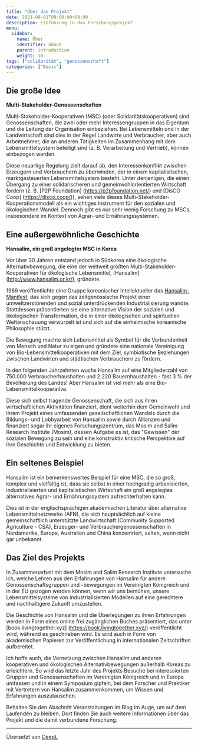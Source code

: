 ```yaml
---
title: "Über das Projekt"
date: 2021-09-01T09:00:00+09:00
description: Einführung in das Forschungsprojekt
menu:
  sidebar:
    name: Über
    identifier: about
    parent: introduction
    weight: 10
tags: ["solidarität", "genossenschaft"]
categories: ["Basic"]
---
```


## Die große Idee

**Multi-Stakeholder-Genossenschaften**

Multi-Stakeholder-Kooperativen (MSC) (oder Solidaritätskooperativen) sind Genossenschaften, die zwei oder mehr Interessengruppen in das Eigentum und die Leitung der Organisation einbeziehen. Bei Lebensmitteln und in der Landwirtschaft sind dies in der Regel Landwirte und Verbraucher, aber auch Arbeitnehmer, die an anderen Tätigkeiten im Zusammenhang mit dem Lebensmittelsystem beteiligt sind (z. B. Verarbeitung und Vertrieb), können einbezogen werden.

Diese neuartige Regelung zielt darauf ab, den Interessenkonflikt zwischen Erzeugern und Verbrauchern zu überwinden, der in einem kapitalistischen, marktgesteuerten Lebensmittelsystem besteht. Unter denjenigen, die einen Übergang zu einer solidarischeren und gemeinwohlorientierten Wirtschaft fordern (z. B. [P2P Foundation] (https://p2pfoundation.net/) und [DisCO Coop] (https://disco.coop/)), sehen viele dieses Multi-Stakeholder-Kooperationsmodell als ein wichtiges Instrument für den sozialen und ökologischen Wandel.  Dennoch gibt es nur sehr wenig Forschung zu MSCs, insbesondere im Kontext von Agrar- und Ernährungssystemen.

## Eine außergewöhnliche Geschichte

**Hansalim, ein groß angelegter MSC in Korea**

Vor über 30 Jahren entstand jedoch in Südkorea eine ökologische Alternativbewegung, die eine der weltweit größten Multi-Stakeholder-Kooperativen für ökologische Lebensmittel, [Hansalim] (http://www.hansalim.or.kr/), gründete.

1989 veröffentlichte eine Gruppe koreanischer Intellektueller das [Hansalim-Manifest](http://www.mosim.or.kr/arc_list/3946), das sich gegen das zeitgenössische Projekt einer umweltzerstörenden und sozial unterdrückenden Industrialisierung wandte. Stattdessen präsentierten sie eine alternative Vision der sozialen und ökologischen Transformation, die in einer ökologischen und spirituellen Weltanschauung verwurzelt ist und sich auf die einheimische koreanische Philosophie stützt.

Die Bewegung machte sich Lebensmittel als Symbol für die Verbundenheit von Mensch und Natur zu eigen und gründete eine nationale Vereinigung von Bio-Lebensmittelkooperativen mit dem Ziel, symbiotische Beziehungen zwischen Landwirten und städtischen Verbrauchern zu fördern.

In den folgenden Jahrzehnten wuchs Hansalim auf eine Mitgliederzahl von 750.000 Verbraucherhaushalten und 2.220 Bauernhaushalten - fast 3 % der Bevölkerung des Landes! Aber Hansalim ist viel mehr als eine Bio-Lebensmittelkooperative.

Diese sich selbst tragende Genossenschaft, die sich aus ihren wirtschaftlichen Aktivitäten finanziert, dient weiterhin dem Gemeinwohl und ihrem Projekt eines umfassenden gesellschaftlichen Wandels durch die Bildungs- und Lobbyarbeit von Hansalim sowie durch Allianzen und finanziert sogar ihr eigenes Forschungszentrum, das Mosim and Salim Research Institute (Mosim), dessen Aufgabe es ist, das "Gewissen" der sozialen Bewegung zu sein und eine konstruktiv kritische Perspektive auf ihre Geschichte und Entwicklung zu bieten.

## Ein seltenes Beispiel

Hansalim ist ein bemerkenswertes Beispiel für eine MSC, die so groß, komplex und vielfältig ist, dass sie selbst in einer hochgradig urbanisierten, industrialisierten und kapitalistischen Wirtschaft ein groß angelegtes alternatives Agrar- und Ernährungssystem aufrechterhalten kann.

Dies ist in der englischsprachigen akademischen Literatur über alternative Lebensmittelnetzwerke (AFN), die sich hauptsächlich auf kleine gemeinschaftlich unterstützte Landwirtschaft (Community Supported Agriculture - CSA), Erzeuger- und Verbrauchergenossenschaften in Nordamerika, Europa, Australien und China konzentriert, selten, wenn nicht gar unbekannt.

## Das Ziel des Projekts

In Zusammenarbeit mit dem Mosim and Salim Research Institute untersuche ich, welche Lehren aus den Erfahrungen von Hansalim für andere Genossenschaftsgruppen und -bewegungen im Vereinigten Königreich und in der EU gezogen werden können, wenn wir uns bemühen, unsere Lebensmittelsysteme von industrialisierten Modellen auf eine gerechtere und nachhaltigere Zukunft umzustellen.

Die Geschichte von Hansalim und die Überlegungen zu ihren Erfahrungen werden in Form eines online frei zugänglichen Buches präsentiert, das unter [book.livingtogether.xyz] (https://book.livingtogether.xyz/) veröffentlicht wird, während es geschrieben wird. Es wird auch in Form von akademischen Papieren zur Veröffentlichung in internationalen Zeitschriften aufbereitet.

Ich hoffe auch, die Vernetzung zwischen Hansalim und anderen kooperativen und ökologischen Alternativbewegungen außerhalb Koreas zu erleichtern. So wird das letzte Jahr des Projekts Besuche bei interessierten Gruppen und Genossenschaften im Vereinigten Königreich und in Europa umfassen und in einem Symposium gipfeln, bei dem Forscher und Praktiker mit Vertretern von Hansalim zusammenkommen, um Wissen und Erfahrungen auszutauschen.

Behalten Sie den Abschnitt Veranstaltungen im Blog im Auge, um auf dem Laufenden zu bleiben. Dort finden Sie auch weitere Informationen über das Projekt und die damit verbundene Forschung.

---
Übersetzt von [DeepL](https://www.deepl.com)